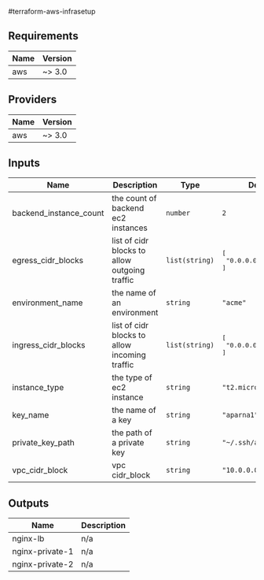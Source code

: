 #terraform-aws-infrasetup


## Requirements

| Name | Version |
|------|---------|
| aws | ~> 3.0 |

## Providers

| Name | Version |
|------|---------|
| aws | ~> 3.0 |

## Inputs

| Name | Description | Type | Default | Required |
|------|-------------|------|---------|:--------:|
| backend\_instance\_count | the count of backend ec2 instances | `number` | `2` | no |
| egress\_cidr\_blocks | list of cidr blocks to allow outgoing traffic | `list(string)` | <pre>[<br>  "0.0.0.0/0"<br>]</pre> | no |
| environment\_name | the name of an environment | `string` | `"acme"` | no |
| ingress\_cidr\_blocks | list of cidr blocks to allow incoming traffic | `list(string)` | <pre>[<br>  "0.0.0.0/0"<br>]</pre> | no |
| instance\_type | the type of ec2 instance | `string` | `"t2.micro"` | no |
| key\_name | the name of a key | `string` | `"aparna1"` | no |
| private\_key\_path | the path of a private key | `string` | `"~/.ssh/aparna1.pem"` | no |
| vpc\_cidr\_block | vpc cidr\_block | `string` | `"10.0.0.0/16"` | no |

## Outputs

| Name | Description |
|------|-------------|
| nginx-lb | n/a |
| nginx-private-1 | n/a |
| nginx-private-2 | n/a |

